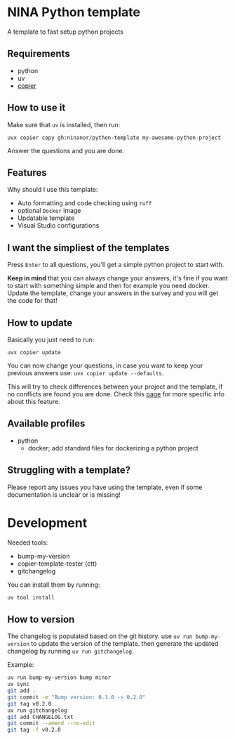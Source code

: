 # NINA Python template
A template to fast setup python projects

## Requirements
- python
- uv
- [copier](https://github.com/copier-org/copier)

## How to use it
Make sure that `uv` is installed, then run:

```
uvx copier copy gh:ninanor/python-template my-awesome-python-project
```

Answer the questions and you are done.


## Features
Why should I use this template:

- Auto formatting and code checking using `ruff`
- optional `Docker` image
- Updatable template
- Visual Studio configurations

## I want the simpliest of the templates
Press `Enter` to all questions, you'll get a simple python project to start with.

**Keep in mind** that you can always change your answers, it's fine if you want to start with something simple and then for example you need docker. Update the template, change your answers in the survey and you will get the code for that!

## How to update
Basically you just need to run:
```
uvx copier update
```

You can now change your questions, in case you want to keep your previous answers use: `uvx copier update --defaults`.

This will try to check differences between your project and the template, if no conflicts are found you are done.
Check this [page](https://copier.readthedocs.io/en/stable/updating/) for more specific info about this feature.


## Available profiles
- python
    - docker; add standard files for dockerizing a python project


## Struggling with a template?
Please report any issues you have using the template, even if some documentation is unclear or is missing!


# Development
Needed tools:
- bump-my-version
- copier-template-tester (ctt)
- gitchangelog

You can install them by running:
```bash
uv tool install
```

## How to version
The changelog is populated based on the git history.
use `uv run bump-my-version` to update the version of the template.
then generate the updated changelog by running `uv run gitchangelog`.

Example:
```bash
uv run bump-my-version bump minor
uv sync
git add .
git commit -m "Bump version: 0.1.0 -> 0.2.0"
git tag v0.2.0
uv run gitchangelog
git add CHANGELOG.txt
git commit --amend --no-edit
git tag -f v0.2.0
```
